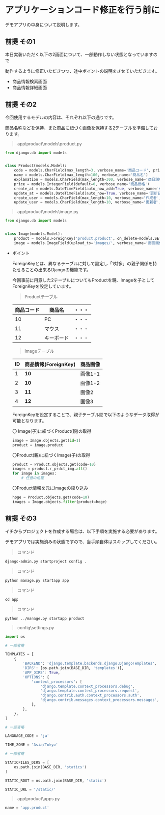 # アプリケーションコード修正を行う前に

デモアプリの中身について説明します。

## 前提 その1
本日実装いただく以下の2画面について、一部動作しない状態となっていますので

動作するように修正いただきつつ、途中ポイントの説明をさせていただきます。


- 商品情報検索画面
- 商品情報詳細画面



## 前提 その2
今回使用するモデルの内容は、それぞれ以下の通りです。

商品名称などを保持、また商品に紐づく画像を保持する2テーブルを準備しております。

>app\product\models\product.py

```python
from django.db import models


class Product(models.Model):
    code = models.CharField(max_length=3, verbose_name='商品コード', primary_key=True, db_index=True)
    name = models.CharField(max_length=100, verbose_name='商品名')
    explanation = models.CharField(max_length=300, verbose_name='商品説明')
    price = models.IntegerField(default=0, verbose_name='商品価格')
    create_at = models.DateTimeField(auto_now_add=True, verbose_name='作成日時')
    update_at = models.DateTimeField(auto_now=True, verbose_name='更新日時')
    create_user = models.CharField(max_length=10, verbose_name='作成者', blank=True, null=True)
    update_user = models.CharField(max_length=10, verbose_name='更新者', blank=True, null=True)

```

>app\product\models\image.py

```python
from django.db import models


class Image(models.Model):
    product = models.ForeignKey('product.product', on_delete=models.SET_NULL, related_name='r_prdct_img', verbose_name='商品情報', blank=True, null=True)
    image = models.ImageField(upload_to='images/', verbose_name='商品画像', blank=True, null=True)
```

- ポイント

  ForeignKeyとは、異なるテーブルに対して設定し「1対多」の親子関係を持たせることの出来るDjangoの機能です。

  今回事前に用意した2テーブルについてもProductを親、Imageを子としてForeignKeyを設定しています。
  
  
  > Productテーブル

  | 商品コード | 商品名     | ・・・ | 
  | ---------- | ---------- | ------ | 
  | 10         | PC         | ・・・ | 
  | 11         | マウス     | ・・・ | 
  | 12         | キーボード | ・・・ | 

  > Imageテーブル

  | ID | **商品情報(ForeignKey)** | 商品画像 |
  | - | - | - |
  | 1 | **10** | 画像1-1 |
  | 2 | **10** | 画像1-2 |
  | 3 | **11** | 画像2 |
  | 4 | **12** | 画像3 |


  ForeignKeyを設定することで、親子テーブル間で以下のようなデータ取得が可能となります。
  
  〇 Image(子)に紐づくProduct(親)の取得
  
  ```python
  image = Image.objects.get(id=1)
  product = image.product
  ```

  〇Product(親)に紐づくImage(子)の取得

  ```python
  product = Product.objects.get(code=10)
  images = product.r_prdct_img.all()
  for image in images:
      # 任意の処理
  ```

  〇Product情報を元にImageの絞り込み

  ```python
  hoge = Product.objects.get(code=10)
  images = Image.objects.filter(product=hoge)
  ```


## 前提 その3
イチからプロジェクトを作成する場合は、以下手順を実施する必要があります。

デモアプリでは実施済みの状態ですので、当手順自体はスキップしてください。

> コマンド

```
django-admin.py startproject config .
```

> コマンド

```
python manage.py startapp app
```

> コマンド

```
cd app
```

> コマンド

```
python ../manage.py startapp product
```

> config\settings.py

```python
import os

# 一部省略

TEMPLATES = [
    {
        'BACKEND': 'django.template.backends.django.DjangoTemplates',
        'DIRS': [os.path.join(BASE_DIR, 'templates')],
        'APP_DIRS': True,
        'OPTIONS': {
            'context_processors': [
                'django.template.context_processors.debug',
                'django.template.context_processors.request',
                'django.contrib.auth.context_processors.auth',
                'django.contrib.messages.context_processors.messages',
            ],
        },
    },
]

# 一部省略

LANGUAGE_CODE = 'ja'

TIME_ZONE = 'Asia/Tokyo'

# 一部省略

STATICFILES_DIRS = [
    os.path.join(BASE_DIR, 'statics')
]

STATIC_ROOT = os.path.join(BASE_DIR, 'static')

STATIC_URL = '/static/'
```

> app\product\apps.py

```python
name = 'app.product'
```
